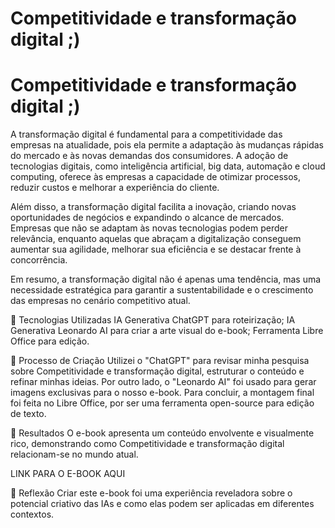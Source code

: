 
# Competitividade e transformação digital ;)



# Competitividade e transformação digital ;)

A transformação digital é fundamental para a competitividade das empresas na atualidade, pois ela permite a adaptação às mudanças rápidas do mercado e às novas demandas dos consumidores. A adoção de tecnologias digitais, como inteligência artificial, big data, automação e cloud computing, oferece às empresas a capacidade de otimizar processos, reduzir custos e melhorar a experiência do cliente.

Além disso, a transformação digital facilita a inovação, criando novas oportunidades de negócios e expandindo o alcance de mercados. Empresas que não se adaptam às novas tecnologias podem perder relevância, enquanto aquelas que abraçam a digitalização conseguem aumentar sua agilidade, melhorar sua eficiência e se destacar frente à concorrência.

Em resumo, a transformação digital não é apenas uma tendência, mas uma necessidade estratégica para garantir a sustentabilidade e o crescimento das empresas no cenário competitivo atual.



🤖 Tecnologias Utilizadas
IA Generativa ChatGPT para roteirização;
IA Generativa Leonardo AI para criar a arte visual do e-book;
Ferramenta Libre Office para edição.

🧐 Processo de Criação
Utilizei o "ChatGPT" para revisar minha pesquisa sobre Competitividade e transformação digital, estruturar o conteúdo e refinar minhas ideias. Por outro lado, o "Leonardo AI" foi usado para gerar imagens exclusivas para o nosso e-book. Para concluir, a montagem final foi feita no Libre Office, por ser uma ferramenta open-source para edição de texto.

🚀 Resultados
O e-book apresenta um conteúdo envolvente e visualmente rico, demonstrando como Competitividade e transformação digital relacionam-se no mundo atual.

LINK PARA O E-BOOK AQUI

💭 Reflexão
Criar este e-book foi uma experiência reveladora sobre o potencial criativo das IAs e como elas podem ser aplicadas em diferentes contextos.
